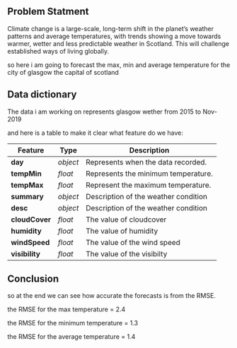 ## Problem Statment

Climate change is a large-scale, long-term shift in the planet’s weather patterns and average temperatures, with trends showing a move towards warmer, wetter and less predictable weather in Scotland. This will challenge established ways of living globally.

so here i am going to forecast the max, min and average temperature for the city of glasgow the capital of scotland

## Data dictionary

The data i am working on represents glasgow wether from 2015 to Nov-2019

and here is a table to make it clear what feature do we have:

|Feature|Type|Description|
|---|---|---|
|**day**|*object*|Represents when the data recorded.| 
|**tempMin**|*float*|Represents the minimum temperature.|
|**tempMax**|*float*|Represent the maximum temperature.|
|**summary**|*object*|Description of the weather condition|
|**desc**|*object*|Description of the weather condition|
|**cloudCover**|*float*|The value of cloudcover|
|**humidity**|*float*|The value of humidity|
|**windSpeed**|*float*|The value of the wind speed|
|**visibility**|*float*|The value of the visibilty|

## Conclusion

so at the end we can see how accurate the forecasts is from the RMSE.

the RMSE for the max temperature = 2.4 

the RMSE for the minimum temperature = 1.3

the RMSE for the average temperature = 1.4